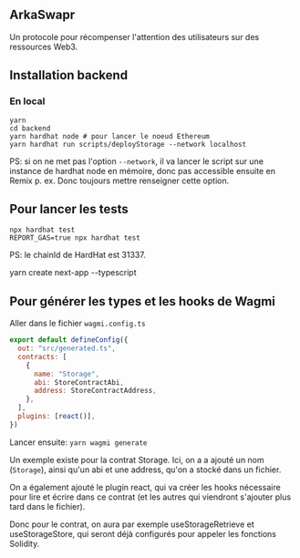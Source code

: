 ## ArkaSwapr

Un protocole pour récompenser l'attention des utilisateurs sur des ressources Web3.

## Installation backend

### En local

```shell
yarn
cd backend
yarn hardhat node # pour lancer le noeud Ethereum
yarn hardhat run scripts/deployStorage --network localhost
```

PS: si on ne met pas l'option `--network`, il va lancer le script sur une instance de hardhat node en mémoire, donc pas accessible ensuite en Remix p. ex. Donc toujours mettre renseigner cette option.

## Pour lancer les tests

```shell
npx hardhat test
REPORT_GAS=true npx hardhat test
```

PS: le chainId de HardHat est 31337.


yarn create next-app --typescript

## Pour générer les types et les hooks de Wagmi

Aller dans le fichier `wagmi.config.ts`

```js
export default defineConfig({
  out: "src/generated.ts",
  contracts: [
    {
      name: "Storage",
      abi: StoreContractAbi,
      address: StoreContractAddress,
    },
  ],
  plugins: [react()],
})
```

Lancer ensuite: `yarn wagmi generate`

Un exemple existe pour la contrat Storage.
Ici, on a a ajouté un nom (`Storage`), ainsi qu'un abi et une address, qu'on a stocké dans un fichier.

On a également ajouté le plugin react, qui va créer les hooks nécessaire pour lire et écrire dans ce contrat (et les autres qui viendront s'ajouter plus tard dans le fichier).

Donc pour le contrat, on aura par exemple useStorageRetrieve et useStorageStore, qui seront déjà configurés pour appeler les fonctions Solidity.